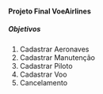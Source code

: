 <h4>Projeto Final VoeAirlines</h4>
<h5>Objetivos</h5>

<ol>
    <li>Cadastrar Aeronaves</li>
    <li>Cadastrar Manutenção</li>
    <li>Cadastrar Piloto</li>
    <li>Cadastrar Voo</li>
    <li>Cancelamento</li>
</ol>
